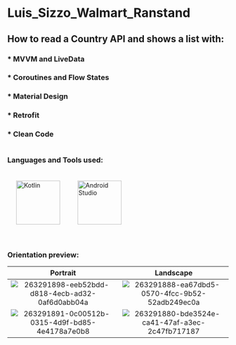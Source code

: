 # Luis_Sizzo_Walmart_Ranstand

## How to read a Country API and shows a list with:

### * MVVM and LiveData
### * Coroutines and Flow States
### * Material Design
### * Retrofit
### * Clean Code

# 
### Languages and Tools used:

<img src="https://miro.medium.com/max/360/1*e3UJ-N8TPw8zGUn9cYzaJg.png" width="100" height="100" title="Kotlin" style="padding:20px;"><img src="https://upload.wikimedia.org/wikipedia/commons/thumb/e/e3/Android_Studio_Icon_%282014-2019%29.svg/1200px-Android_Studio_Icon_%282014-2019%29.svg.png" width="100" height="100"  title="Android Studio" style="padding:20px;">
# 
### Orientation preview:
| Portrait | Landscape |
| :---:   | :---: |
| ![263291898-eeb52bdd-d818-4ecb-ad32-0af6d0abb04a](https://github.com/lordsizzo/20231130Luis_Sizzo_Walmart_Ranstand/assets/14972534/634280ec-9960-4443-ae9a-eec409ae38a2) | ![263291888-ea67dbd5-0570-4fcc-9b52-52adb249ec0a](https://github.com/lordsizzo/20231130Luis_Sizzo_Walmart_Ranstand/assets/14972534/ca27eb8a-dc23-40b8-bb9f-bc69b792e333)   |
| ![263291891-0c00512b-0315-4d9f-bd85-4e4178a7e0b8](https://github.com/lordsizzo/20231130Luis_Sizzo_Walmart_Ranstand/assets/14972534/5f8f0366-9b65-4743-9625-8c2e94d75197) | ![263291880-bde3524e-ca41-47af-a3ec-2c47fb717187](https://github.com/lordsizzo/20231130Luis_Sizzo_Walmart_Ranstand/assets/14972534/f47b41fc-9677-4f60-9e6f-d7bb04c8ec2c)   |

